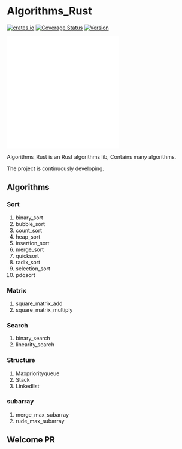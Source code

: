 # Algorithms_Rust
[![crates.io](https://img.shields.io/crates/dr/algorithm_rust)](https://crates.io/crates/algorithm_rust)
[![Coverage Status](https://coveralls.io/repos/github/donjuanplatinum/Rust_Algorithms/badge.svg?branch=main)](https://coveralls.io/github/donjuanplatinum/Rust_Algorithms?branch=main)
[![Version](https://img.shields.io/crates/v/algorithm_rust)](https://crates.io/crates/algorithm_rust)

[![Chinese](./README.zh.md)](./README.zh.md)
[![English](./README.md)](./README.md)

Algorithms_Rust is an Rust algorithms lib, Contains many algorithms.

The project is continuously developing.

## Algorithms
### Sort
1. binary_sort
2. bubble_sort
3. count_sort
4. heap_sort
5. insertion_sort
6. merge_sort
7. quicksort
8. radix_sort
9. selection_sort
10. pdqsort
### Matrix
1. square_matrix_add
2. square_matrix_multiply

### Search
1. binary_search
2. linearity_search

### Structure
1. Maxpriorityqueue
2. Stack
3. Linkedlist
### subarray
1. merge_max_subarray
2. rude_max_subarray

## Welcome PR


